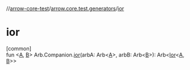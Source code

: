 //[arrow-core-test](../../index.md)/[arrow.core.test.generators](index.md)/[ior](ior.md)

# ior

[common]\
fun &lt;[A](ior.md), [B](ior.md)&gt; Arb.Companion.[ior](ior.md)(arbA: Arb&lt;[A](ior.md)&gt;, arbB: Arb&lt;[B](ior.md)&gt;): Arb&lt;[Ior](../../../arrow-core/arrow-core/arrow.core/-ior/index.md)&lt;[A](ior.md), [B](ior.md)&gt;&gt;
